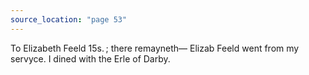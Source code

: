 ```yaml
---
source_location: "page 53"
---
```

To Elizabeth Feeld 15s. ; there remayneth— Elizab Feeld went from my servyce.
I dined with the Erle of Darby.
